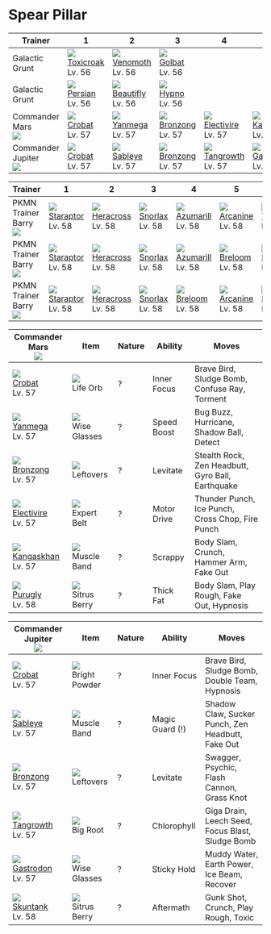 # Spear Pillar

Trainer                           | 1                                   | 2                                   | 3                                  | 4                                    | 5                                    | 6                                  | 
---                               | ---                                 | ---                                 | ---                                | ---                                  | ---                                  | ---                                | 
Galactic Grunt                    | ![][454]<br> [Toxicroak]<br> Lv. 56 | ![][049]<br> [Venomoth]<br> Lv. 56  | ![][042]<br> [Golbat]<br> Lv. 56   | &nbsp;                               | &nbsp;                               | &nbsp;                             | 
Galactic Grunt                    | ![][053]<br> [Persian]<br> Lv. 56   | ![][267]<br> [Beautifly]<br> Lv. 56 | ![][097]<br> [Hypno]<br> Lv. 56    | &nbsp;                               | &nbsp;                               | &nbsp;                             | 
Commander Mars<br>![][mars]       | ![][169]<br> [Crobat]<br> Lv. 57    | ![][469]<br> [Yanmega]<br> Lv. 57   | ![][437]<br> [Bronzong]<br> Lv. 57 | ![][466]<br> [Electivire]<br> Lv. 57 | ![][115]<br> [Kangaskhan]<br> Lv. 57 | ![][432]<br> [Purugly]<br> Lv. 58  | 
Commander Jupiter<br>![][jupiter] | ![][169]<br> [Crobat]<br> Lv. 57    | ![][302]<br> [Sableye]<br> Lv. 57   | ![][437]<br> [Bronzong]<br> Lv. 57 | ![][465]<br> [Tangrowth]<br> Lv. 57  | ![][423]<br> [Gastrodon]<br> Lv. 57  | ![][435]<br> [Skuntank]<br> Lv. 58 | 

Trainer                          | 1                                   | 2                                   | 3                                 | 4                                   | 5                                  | 6                                   | 
---                              | ---                                 | ---                                 | ---                               | ---                                 | ---                                | ---                                 | 
PKMN Trainer Barry<br>![][barry] | ![][398]<br> [Staraptor]<br> Lv. 58 | ![][214]<br> [Heracross]<br> Lv. 58 | ![][143]<br> [Snorlax]<br> Lv. 58 | ![][184]<br> [Azumarill]<br> Lv. 58 | ![][059]<br> [Arcanine]<br> Lv. 58 | ![][389]<br> [Torterra]<br> Lv. 59  | 
PKMN Trainer Barry<br>![][barry] | ![][398]<br> [Staraptor]<br> Lv. 58 | ![][214]<br> [Heracross]<br> Lv. 58 | ![][143]<br> [Snorlax]<br> Lv. 58 | ![][184]<br> [Azumarill]<br> Lv. 58 | ![][286]<br> [Breloom]<br> Lv. 58  | ![][392]<br> [Infernape]<br> Lv. 59 | 
PKMN Trainer Barry<br>![][barry] | ![][398]<br> [Staraptor]<br> Lv. 58 | ![][214]<br> [Heracross]<br> Lv. 58 | ![][143]<br> [Snorlax]<br> Lv. 58 | ![][286]<br> [Breloom]<br> Lv. 58   | ![][059]<br> [Arcanine]<br> Lv. 58 | ![][395]<br> [Empoleon]<br> Lv. 59  | 

Commander Mars<br>![][mars]          | Item                               | Nature | Ability     | Moves                                             | 
---                                  | ---                                | ---    | ---         | ---                                               | 
![][169]<br> [Crobat]<br> Lv. 57     | ![][life-orb]<br> Life Orb         | ?      | Inner Focus | Brave Bird, Sludge Bomb, Confuse Ray, Torment     | 
![][469]<br> [Yanmega]<br> Lv. 57    | ![][wise-glasses]<br> Wise Glasses | ?      | Speed Boost | Bug Buzz, Hurricane, Shadow Ball, Detect          | 
![][437]<br> [Bronzong]<br> Lv. 57   | ![][leftovers]<br> Leftovers       | ?      | Levitate    | Stealth Rock, Zen Headbutt, Gyro Ball, Earthquake | 
![][466]<br> [Electivire]<br> Lv. 57 | ![][expert-belt]<br> Expert Belt   | ?      | Motor Drive | Thunder Punch, Ice Punch, Cross Chop, Fire Punch  | 
![][115]<br> [Kangaskhan]<br> Lv. 57 | ![][muscle-band]<br> Muscle Band   | ?      | Scrappy     | Body Slam, Crunch, Hammer Arm, Fake Out           | 
![][432]<br> [Purugly]<br> Lv. 58    | ![][sitrus-berry]<br> Sitrus Berry | ?      | Thick Fat   | Body Slam, Play Rough, Fake Out, Hypnosis         | 

Commander Jupiter<br>![][jupiter]   | Item                                 | Nature | Ability         | Moves                                             | 
---                                 | ---                                  | ---    | ---             | ---                                               | 
![][169]<br> [Crobat]<br> Lv. 57    | ![][bright-powder]<br> Bright Powder | ?      | Inner Focus     | Brave Bird, Sludge Bomb, Double Team, Hypnosis    | 
![][302]<br> [Sableye]<br> Lv. 57   | ![][muscle-band]<br> Muscle Band     | ?      | Magic Guard (!) | Shadow Claw, Sucker Punch, Zen Headbutt, Fake Out | 
![][437]<br> [Bronzong]<br> Lv. 57  | ![][leftovers]<br> Leftovers         | ?      | Levitate        | Swagger, Psychic, Flash Cannon, Grass Knot        | 
![][465]<br> [Tangrowth]<br> Lv. 57 | ![][big-root]<br> Big Root           | ?      | Chlorophyll     | Giga Drain, Leech Seed, Focus Blast, Sludge Bomb  | 
![][423]<br> [Gastrodon]<br> Lv. 57 | ![][wise-glasses]<br> Wise Glasses   | ?      | Sticky Hold     | Muddy Water, Earth Power, Ice Beam, Recover       | 
![][435]<br> [Skuntank]<br> Lv. 58  | ![][sitrus-berry]<br> Sitrus Berry   | ?      | Aftermath       | Gunk Shot, Crunch, Play Rough, Toxic              | 

[Golbat]: ../../pokemon_changes/042/
[Venomoth]: ../../pokemon_changes/049/
[Persian]: ../../pokemon_changes/053/
[Arcanine]: ../../pokemon_changes/059/
[Hypno]: ../../pokemon_changes/097/
[Kangaskhan]: ../../pokemon_changes/115/
[Snorlax]: ../../pokemon_changes/143/
[Crobat]: ../../pokemon_changes/169/
[Azumarill]: ../../pokemon_changes/184/
[Heracross]: ../../pokemon_changes/214/
[Beautifly]: ../../pokemon_changes/267/
[Breloom]: ../../pokemon_changes/286/
[Sableye]: ../../pokemon_changes/302/
[Torterra]: ../../pokemon_changes/389/
[Infernape]: ../../pokemon_changes/392/
[Empoleon]: ../../pokemon_changes/395/
[Staraptor]: ../../pokemon_changes/398/
[Gastrodon]: ../../pokemon_changes/423/
[Purugly]: ../../pokemon_changes/432/
[Skuntank]: ../../pokemon_changes/435/
[Bronzong]: ../../pokemon_changes/437/
[Toxicroak]: ../../pokemon_changes/454/
[Tangrowth]: ../../pokemon_changes/465/
[Electivire]: ../../pokemon_changes/466/
[Yanmega]: ../../pokemon_changes/469/
[big-root]: ../img/items/big-root.png
[bright-powder]: ../img/items/bright-powder.png
[expert-belt]: ../img/items/expert-belt.png
[leftovers]: ../img/items/leftovers.png
[life-orb]: ../img/items/life-orb.png
[muscle-band]: ../img/items/muscle-band.png
[sitrus-berry]: ../img/items/sitrus-berry.png
[wise-glasses]: ../img/items/wise-glasses.png
[042]: ../img/pokemon/042.png
[049]: ../img/pokemon/049.png
[053]: ../img/pokemon/053.png
[059]: ../img/pokemon/059.png
[097]: ../img/pokemon/097.png
[115]: ../img/pokemon/115.png
[143]: ../img/pokemon/143.png
[169]: ../img/pokemon/169.png
[184]: ../img/pokemon/184.png
[214]: ../img/pokemon/214.png
[267]: ../img/pokemon/267.png
[286]: ../img/pokemon/286.png
[302]: ../img/pokemon/302.png
[389]: ../img/pokemon/389.png
[392]: ../img/pokemon/392.png
[395]: ../img/pokemon/395.png
[398]: ../img/pokemon/398.png
[423]: ../img/pokemon/423.png
[432]: ../img/pokemon/432.png
[435]: ../img/pokemon/435.png
[437]: ../img/pokemon/437.png
[454]: ../img/pokemon/454.png
[465]: ../img/pokemon/465.png
[466]: ../img/pokemon/466.png
[469]: ../img/pokemon/469.png
[barry]: ../img/trainer/barry.png
[mars]: ../img/trainer/mars.png
[jupiter]: ../img/trainer/jupiter.png
